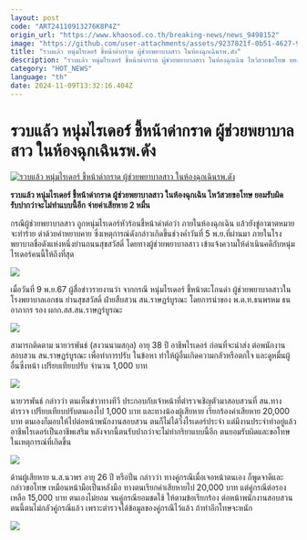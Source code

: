 ```yaml
---
layout: post
code: "ART24110913276K8P4Z"
origin_url: "https://www.khaosod.co.th/breaking-news/news_9498152"
image: "https://github.com/user-attachments/assets/9237821f-0b51-4627-9187-32757353a519"
title: "รวบแล้ว หนุ่มไรเดอร์ ชี้หน้าด่ากราด ผู้ช่วยพยาบาลสาว ในห้องฉุกเฉินรพ.ดัง"
description: "รวบแล้ว หนุ่มไรเดอร์ ชี้หน้าด่ากราด ผู้ช่วยพยาบาลสาว ในห้องฉุกเฉิน ไหว้สวยขอโทษ ยอมรับผิด รับปากว่าจะไม่ทำแบบนี้อีก จ่ายค่าเสียหาย 2 หมื่น"
category: "HOT_NEWS"
language: "th"
date: 2024-11-09T13:32:16.404Z
---
```


# รวบแล้ว หนุ่มไรเดอร์ ชี้หน้าด่ากราด ผู้ช่วยพยาบาลสาว ในห้องฉุกเฉินรพ.ดัง

[![รวบแล้ว หนุ่มไรเดอร์ ชี้หน้าด่ากราด ผู้ช่วยพยาบาลสาว ในห้องฉุกเฉินรพ.ดัง](https://www.khaosod.co.th/wpapp/uploads/2024/11/rider-2.jpg "รวบแล้ว หนุ่มไรเดอร์ ชี้หน้าด่ากราด ผู้ช่วยพยาบาลสาว ในห้องฉุกเฉินรพ.ดัง")](https://www.khaosod.co.th/wpapp/uploads/2024/11/rider-2.jpg)

**รวบแล้ว หนุ่มไรเดอร์ ชี้หน้าด่ากราด ผู้ช่วยพยาบาลสาว ในห้องฉุกเฉิน ไหว้สวยขอโทษ ยอมรับผิด รับปากว่าจะไม่ทำแบบนี้อีก จ่ายค่าเสียหาย 2 หมื่น**

กรณีผู้ช่วยพยาบาลสาว ถูกหนุ่มไรเดอร์หัวร้อนชี้หน้าด่าต่อว่า ภายในห้องฉุกเฉิน แล้วยังขู่อาฆาตหมายจะทำร้าย ด่าด้วยคำหยาบคาย ซึ่งเหตุการณ์ดังกล่าวเกิดขึ้นช่วงค่ำวันที่ 5 พ.ย.ที่ผ่านมา ภายในโรงพยาบาลชื่อดังแห่งหนึ่งย่านถนนสุขสวัสดิ์ โดยทางผู้ช่วยพยาบาลสาว เข้าแจ้งความให้ดำเนินคดีกับหนุ่มไรเดอร์คนนี้ให้ถึงที่สุด

[![](https://www.khaosod.co.th/wpapp/uploads/2024/11/Screenshot-2024-11-09-200520-696x390.jpg)](https://www.khaosod.co.th/wpapp/uploads/2024/11/Screenshot-2024-11-09-200520.jpg)

เมื่อวันที่ 9 พ.ย.67 ผู้สื่อข่าวรายงานว่า จากกรณี หนุ่มไรเดอร์ ชี้หน้าตะโกนด่า ผู้ช่วยพยาบาลสาวในโรงพยาบาลเอกชน ย่านสุขสวัสดิ์ ฝ่ายสืบสวน สน.ราษฏร์บูรณะ โดยการนำของ พ.ต.ท.ธนพรหม ธนอาภากร รอง ผกก.สส.สน.ราษฎร์บูรณะ

[![](https://www.khaosod.co.th/wpapp/uploads/2024/11/2578547_0-696x392.jpg)](https://www.khaosod.co.th/wpapp/uploads/2024/11/2578547_0.jpg)

สามารถติดตาม นายวรพันธ์ (สงวนนามสกุล) อายุ 38 ปี อาชีพไรเดอร์ ก่อนที่จะนำส่ง ต่อพนักงานสอบสวน สน.ราษฏร์บูรณะ เพื่อทำการปรับ ในข้อหา ทำให้ผู้อื่นเกิดความกลัวหรือตกใจ และดูหมื่นผู้อื่นซึ่งหน้า เปรียบเทียบปรับ จำนวน 1,000 บาท

[![](https://www.khaosod.co.th/wpapp/uploads/2024/11/2578551_0-696x392.jpg)](https://www.khaosod.co.th/wpapp/uploads/2024/11/2578551_0.jpg)

นายวรพันธ์ กล่าวว่า ตนเห็นข่าวทางทีวี ประกอบกับเจ้าหน้าที่ตำรวจเชิญตัวมาสอบสวนที่ สน.ทางตำรวจ เปรียบเทียบปรับตนเองไป 1,000 บาท และทางน้องผู้เสียหาย เรียกร้องค่าเสียหาย 20,000 บาท ตนเองก็มอบให้ไปต่อหน้าพนักงานสอบสวน ตนก็ไม่ได้วิ่งไรเดอร์ประจำ แต่มีงานประจำทำอยู่แล้ว อาชีพไรเดอร์เป็นอาชีพเสริม หลังจากนี้ตนรับปากว่าจะไม่ทำกริยาแบบนี้อีก ตนยอมรับผิดและขอโทษในเหตุการณ์ที่เกิดขึ้น

[![](https://www.khaosod.co.th/wpapp/uploads/2024/11/268239-1.jpg)](https://www.khaosod.co.th/wpapp/uploads/2024/11/268239-1.jpg)

ด้านผู้เสียหาย น.ส.นวพร อายุ 26 ปี หรือปิ่น กล่าวว่า ทางคู่กรณีเมื่อเจอหน้าตนเอง ก็พูดจาดีและกล่าวขอโทษ เหมือนหน้ามือเป็นหลังมือ ทางตนเรียกค่าเสียหายไป 20,000 บาท แต่คู่กรณีต่อรองเหลือ 15,000 บาท ตนเองไม่ยอม จนคู่กรณียอมชดใช้ ให้ตามข้อเรียกร้อง ต่อหน้าพนักงานสอบสวน ตนนี้ตนไม่กลัวคู่กรณีแล้ว เพราะตำรวจได้ข้อมูลของคู่กรณีไว้แล้ว ถ้าทำอีกโทษจะหนัก

[![](https://www.khaosod.co.th/wpapp/uploads/2024/11/9978897978-696x459.jpg)](https://www.khaosod.co.th/wpapp/uploads/2024/11/9978897978.jpg)